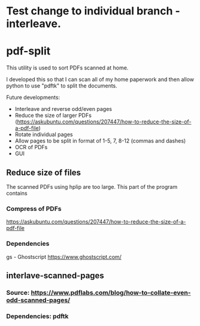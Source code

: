 # Test change to individual branch - interleave. 

# pdf-split

This utility is used to sort PDFs scanned at home.

I developed this so that I can scan all of my home paperwork and then allow python to use "pdftk" to split the documents.

Future developments:
- Interleave and reverse odd/even pages
- Reduce the size of larger PDFs (https://askubuntu.com/questions/207447/how-to-reduce-the-size-of-a-pdf-file)
- Rotate individual pages
- Allow pages to be split in format of 1-5, 7, 8-12 (commas and dashes)
- OCR of PDFs
- GUI


## Reduce size of files

The scanned PDFs using hplip are too large.  This part of the program contains 

### Compress of PDFs
https://askubuntu.com/questions/207447/how-to-reduce-the-size-of-a-pdf-file

### Dependencies

gs - Ghostscript
https://www.ghostscript.com/

## interlave-scanned-pages

### Source: https://www.pdflabs.com/blog/how-to-collate-even-odd-scanned-pages/

### Dependencies: pdftk

